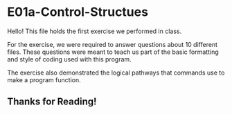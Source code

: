 # E01a-Control-Structues

Hello!  This file holds the first exercise we performed in class.

For the exercise, we were required to answer questions about 10 different files.  These questions were meant to teach us part of the basic formatting and style of coding used with this program.

The exercise also demonstrated the logical pathways that commands use to make a program function.

Thanks for Reading!
---